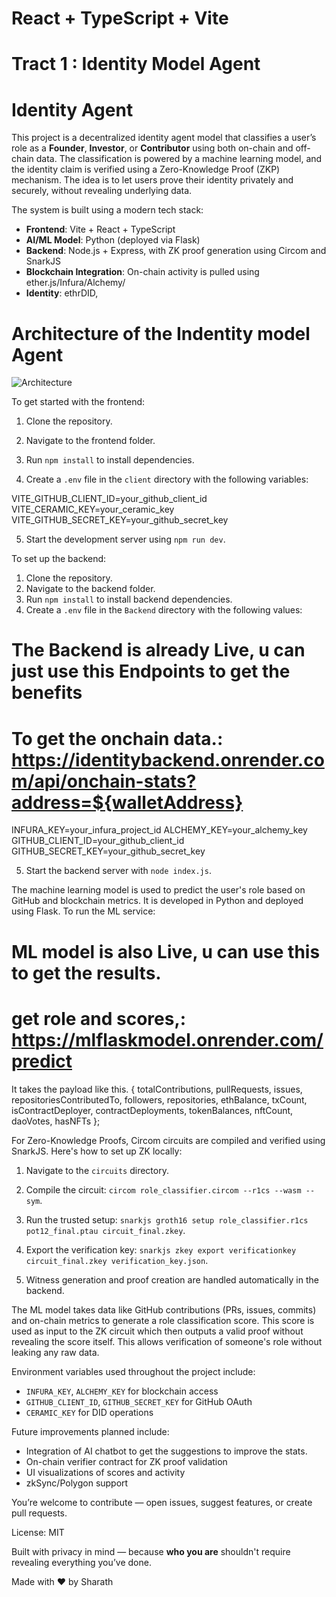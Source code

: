 # React + TypeScript + Vite

# Tract 1 : Identity Model Agent

# Identity Agent

This project is a decentralized identity agent model that classifies a user’s role as a **Founder**, **Investor**, or **Contributor** using both on-chain and off-chain data. The classification is powered by a machine learning model, and the identity claim is verified using a Zero-Knowledge Proof (ZKP) mechanism. The idea is to let users prove their identity privately and securely, without revealing underlying data.

The system is built using a modern tech stack:

- **Frontend**: Vite + React + TypeScript
- **AI/ML Model**: Python (deployed via Flask)
- **Backend**: Node.js + Express, with ZK proof generation using Circom and SnarkJS
- **Blockchain Integration**: On-chain activity is pulled using ether.js/Infura/Alchemy/
- **Identity**: ethrDID, 


# Architecture of the Indentity model Agent

![Architecture](https://github.com/user-attachments/assets/6cc06076-492f-49fa-8047-8e981f3156e8)

To get started with the frontend:

1. Clone the repository.

2. Navigate to the frontend folder.
3. Run `npm install` to install dependencies.
4. Create a `.env` file in the `client` directory with the following variables:

VITE_GITHUB_CLIENT_ID=your_github_client_id
VITE_CERAMIC_KEY=your_ceramic_key
VITE_GITHUB_SECRET_KEY=your_github_secret_key

5. Start the development server using `npm run dev`.

To set up the backend:
1. Clone the repository.
2. Navigate to the backend folder.
3. Run `npm install` to install backend dependencies.
4. Create a `.env` file in the `Backend` directory with the following values:

# The Backend is already Live, u can just use this Endpoints to get the benefits

# To get the onchain data.:    https://identitybackend.onrender.com/api/onchain-stats?address=${walletAddress}

INFURA_KEY=your_infura_project_id
ALCHEMY_KEY=your_alchemy_key
GITHUB_CLIENT_ID=your_github_client_id
GITHUB_SECRET_KEY=your_github_secret_key

5. Start the backend server with `node index.js`.

The machine learning model is used to predict the user's role based on GitHub and blockchain metrics. It is developed in Python and deployed using Flask. To run the ML service:
# ML model is also Live, u can use this to get the results.

# get role and scores,: https://mlflaskmodel.onrender.com/predict

It takes the payload like this.
  {
    totalContributions,
    pullRequests,
    issues,
    repositoriesContributedTo,
    followers,
    repositories,
    ethBalance,
    txCount,
    isContractDeployer,
    contractDeployments,
    tokenBalances,
    nftCount,
    daoVotes,
    hasNFTs
  };

For Zero-Knowledge Proofs, Circom circuits are compiled and verified using SnarkJS. Here's how to set up ZK locally:

1. Navigate to the `circuits` directory.
2. Compile the circuit: `circom role_classifier.circom --r1cs --wasm --sym`.

3. Run the trusted setup: `snarkjs groth16 setup role_classifier.r1cs pot12_final.ptau circuit_final.zkey`.

4. Export the verification key: `snarkjs zkey export verificationkey circuit_final.zkey verification_key.json`.

5. Witness generation and proof creation are handled automatically in the backend.

The ML model takes data like GitHub contributions (PRs, issues, commits) and on-chain metrics to generate a role classification score. This score is used as input to the ZK circuit which then outputs a valid proof without revealing the score itself. This allows verification of someone's role without leaking any raw data.

Environment variables used throughout the project include:
- `INFURA_KEY`, `ALCHEMY_KEY` for blockchain access
- `GITHUB_CLIENT_ID`, `GITHUB_SECRET_KEY` for GitHub OAuth
- `CERAMIC_KEY` for DID operations

Future improvements planned include:

- Integration of AI chatbot to get the suggestions to improve the stats.
- On-chain verifier contract for ZK proof validation
- UI visualizations of scores and activity
- zkSync/Polygon support

You’re welcome to contribute — open issues, suggest features, or create pull requests.

License: MIT

Built with privacy in mind — because **who you are** shouldn't require revealing everything you’ve done.

Made with ❤️ by Sharath

